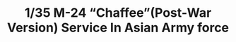 ---
layout: product
title: "1/35 M-24 “Chaffee”(Post-War Version) Service In Asian Army force"
price: "TBA" 
desc: "Maketa"
img_path: "/assets/img/BRNC35072.webp"
brand: "Bronco"
available: false
special_offer: false
new: false
soon: false
cat: "010000"
subcat: "015800"
subsubcat: "0N/A"
sifra: "BRNC35072"
popular: false
spec: false
---
